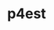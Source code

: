 ---
title: "p4est"
layout: cache
categories: [package, develop]
meta: {"compilers": ["gcc@11.4.0"], "num_specs": 7, "num_specs_by_stack": {"e4s": 7, "root": 7}, "oss": ["ubuntu22.04"], "platforms": ["linux"], "stacks": ["e4s", "root"], "targets": ["x86_64_v3"], "versions": ["2.8.7"]}
spec_details: [{"compiler": "gcc@11.4.0", "hash": "5pis7i3olws6lh2rtypu3lrzo32rk6j3", "os": "ubuntu22.04", "platform": "linux", "size": "-", "stacks": ["e4s", "root"], "target": "x86_64_v3", "variants": ["build_system=autotools", "+mpi", "~openmp"], "versions": ["2.8.7"]}, {"compiler": "gcc@11.4.0", "hash": "7n6c7ezwb6bk3wdn5c4vholwc4flmek3", "os": "ubuntu22.04", "platform": "linux", "size": "-", "stacks": ["e4s", "root"], "target": "x86_64_v3", "variants": ["build_system=autotools", "+mpi", "~openmp"], "versions": ["2.8.7"]}, {"compiler": "gcc@11.4.0", "hash": "dpbai3j36l73xvtu3xvkobfksxkddq3a", "os": "ubuntu22.04", "platform": "linux", "size": "-", "stacks": ["e4s", "root"], "target": "x86_64_v3", "variants": ["build_system=autotools", "+mpi", "~openmp"], "versions": ["2.8.7"]}, {"compiler": "gcc@11.4.0", "hash": "kftugqaissdva4slj322nuz7jwzfntdi", "os": "ubuntu22.04", "platform": "linux", "size": "-", "stacks": ["e4s", "root"], "target": "x86_64_v3", "variants": ["build_system=autotools", "+mpi", "~openmp"], "versions": ["2.8.7"]}, {"compiler": "gcc@11.4.0", "hash": "mg7own4qq2ge5kzheabb6ddqgsuc6e25", "os": "ubuntu22.04", "platform": "linux", "size": "-", "stacks": ["e4s", "root"], "target": "x86_64_v3", "variants": ["build_system=autotools", "+mpi", "~openmp"], "versions": ["2.8.7"]}, {"compiler": "gcc@11.4.0", "hash": "qjhfiyohyaeygeaxbh76uwywiivsfxrj", "os": "ubuntu22.04", "platform": "linux", "size": "-", "stacks": ["e4s", "root"], "target": "x86_64_v3", "variants": ["build_system=autotools", "+mpi", "~openmp"], "versions": ["2.8.7"]}, {"compiler": "gcc@11.4.0", "hash": "zroryd4dznyvcdobivwvk7a7bpwdqmaz", "os": "ubuntu22.04", "platform": "linux", "size": "-", "stacks": ["e4s", "root"], "target": "x86_64_v3", "variants": ["build_system=autotools", "+mpi", "~openmp"], "versions": ["2.8.7"]}]
---